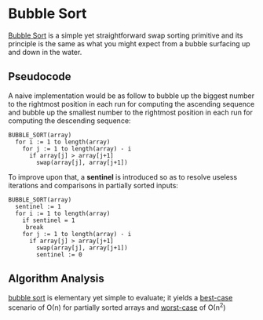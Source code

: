 # Bubble Sort

[Bubble Sort](#bubble-sort) is a simple yet straightforward swap sorting primitive and its principle is the same as what you might expect from a bubble surfacing up and down in the water.

## Pseudocode

A naive implementation would be as follow to bubble up the biggest number to the rightmost position in each run for computing the ascending sequence and bubble up the smallest number to the rightmost position in each run for computing the descending sequence:

```
BUBBLE_SORT(array)
  for i := 1 to length(array)
    for j := 1 to length(array) - i
      if array[j] > array[j+1]
        swap(array[j], array[j+1])
```

To improve upon that, a **sentinel** is introduced so as to resolve useless iterations and comparisons in partially sorted inputs:

```
BUBBLE_SORT(array)
  sentinel := 1
  for i := 1 to length(array)
    if sentinel = 1
     break
    for j := 1 to length(array) - i
      if array[j] > array[j+1]
        swap(array[j], array[j+1])
        sentinel := 0
```

## Algorithm Analysis

[bubble sort](#bubble-sort) is elementary yet simple to evaluate; it yields a [best-case](../asymptotic-analysis.md) scenario of &Omicron;(n) for partially sorted arrays and [worst-case](../asymptotic-analysis.md) of &Omicron;(n<sup>2</sup>)